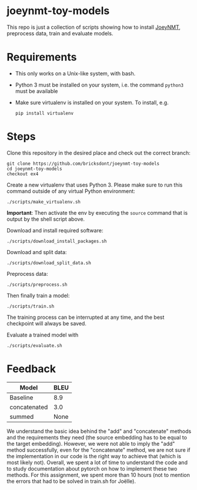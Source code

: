 # joeynmt-toy-models

This repo is just a collection of scripts showing how to install [JoeyNMT](https://github.com/joeynmt/joeynmt), preprocess
data, train and evaluate models.

# Requirements

- This only works on a Unix-like system, with bash.
- Python 3 must be installed on your system, i.e. the command `python3` must be available
- Make sure virtualenv is installed on your system. To install, e.g.

    `pip install virtualenv`

# Steps

Clone this repository in the desired place and check out the correct branch:

    git clone https://github.com/bricksdont/joeynmt-toy-models
    cd joeynmt-toy-models
    checkout ex4

Create a new virtualenv that uses Python 3. Please make sure to run this command outside of any virtual Python environment:

    ./scripts/make_virtualenv.sh

**Important**: Then activate the env by executing the `source` command that is output by the shell script above.

Download and install required software:

    ./scripts/download_install_packages.sh

Download and split data:

    ./scripts/download_split_data.sh

Preprocess data:

    ./scripts/preprocess.sh

Then finally train a model:

    ./scripts/train.sh

The training process can be interrupted at any time, and the best checkpoint will always be saved.

Evaluate a trained model with

    ./scripts/evaluate.sh

# Feedback
| Model | BLEU |
| --- | ---|
| Baseline | 8.9 |
| concatenated | 3.0 |
| summed | None | 

We understand the basic idea behind the "add" and "concatenate" methods and the requirements they need (the source embedding has to be equal to the target embedding). However, we were not able to imply the "add" method successfully, even for the "concatenate" method, we are not sure if the implementation in our code is the right way to achieve that (which is most likely not).
Overall, we spent a lot of time to understand the code and to study documentation about pytorch on how to implement these two methods.
For this assignment, we spent more than 10 hours (not to mention the errors that had to be solved in train.sh for Joëlle). 